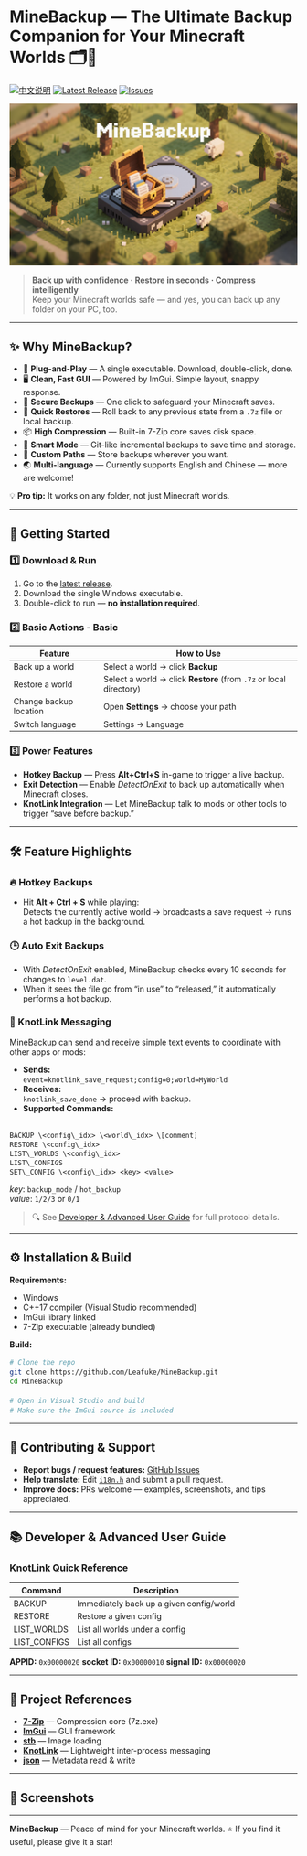# MineBackup — The Ultimate Backup Companion for Your Minecraft Worlds 🗂️💾

[![中文说明](https://img.shields.io/badge/README-中文-blue)](README_zh.md)
[![Latest Release](https://img.shields.io/github/v/release/Leafuke/MineBackup?style=flat-square)](https://github.com/Leafuke/MineBackup/releases)
[![Issues](https://img.shields.io/github/issues/Leafuke/MineBackup?style=flat-square)](https://github.com/Leafuke/MineBackup/issues)

![MineBackup Banner](MineBackup/MineBackup.png)

> **Back up with confidence · Restore in seconds · Compress intelligently**  
> Keep your Minecraft worlds safe — and yes, you can back up any folder on your PC, too.

---

## ✨ Why MineBackup?
- 🎯 **Plug-and-Play** — A single executable. Download, double-click, done.
- 🖥 **Clean, Fast GUI** — Powered by ImGui. Simple layout, snappy response.
- 💾 **Secure Backups** — One click to safeguard your Minecraft saves.
- 🔄 **Quick Restores** — Roll back to any previous state from a `.7z` file or local backup.
- 📦 **High Compression** — Built-in 7-Zip core saves disk space.
- 🧠 **Smart Mode** — Git-like incremental backups to save time and storage.
- 📁 **Custom Paths** — Store backups wherever you want.
- 🌏 **Multi-language** — Currently supports English and Chinese — more are welcome!

💡 **Pro tip:** It works on any folder, not just Minecraft worlds.

---

## 🚀 Getting Started

### 1️⃣ Download & Run
1. Go to the [latest release](https://github.com/Leafuke/MineBackup/releases).
2. Download the single Windows executable.
3. Double-click to run — **no installation required**.

### 2️⃣ Basic Actions - Basic
| Feature      | How to Use |
|--------------|------------|
| Back up a world | Select a world → click **Backup** |
| Restore a world | Select a world → click **Restore** (from `.7z` or local directory) |
| Change backup location | Open **Settings** → choose your path |
| Switch language | Settings → Language |

### 3️⃣ Power Features
- **Hotkey Backup** — Press **Alt+Ctrl+S** in-game to trigger a live backup.
- **Exit Detection** — Enable *DetectOnExit* to back up automatically when Minecraft closes.
- **KnotLink Integration** — Let MineBackup talk to mods or other tools to trigger “save before backup.”

---

## 🛠 Feature Highlights

### 🔥 Hotkey Backups
- Hit **Alt + Ctrl + S** while playing:  
  Detects the currently active world → broadcasts a save request → runs a hot backup in the background.

### 🕒 Auto Exit Backups
- With *DetectOnExit* enabled, MineBackup checks every 10 seconds for changes to `level.dat`.
- When it sees the file go from “in use” to “released,” it automatically performs a hot backup.

### 📡 KnotLink Messaging
MineBackup can send and receive simple text events to coordinate with other apps or mods:
- **Sends:**  
  `event=knotlink_save_request;config=0;world=MyWorld`
- **Receives:**  
  `knotlink_save_done` → proceed with backup.
- **Supported Commands:**
```

BACKUP \<config\_idx> \<world\_idx> \[comment]
RESTORE \<config\_idx>
LIST\_WORLDS \<config\_idx>
LIST\_CONFIGS
SET\_CONFIG \<config\_idx> <key> <value>

````
*key*: `backup_mode` / `hot_backup`  
*value*: `1/2/3` or `0/1`

> 🔍 See [Developer & Advanced User Guide](#-developer--advanced-user-guide) for full protocol details.

---

## ⚙️ Installation & Build

**Requirements:**
- Windows
- C++17 compiler (Visual Studio recommended)
- ImGui library linked
- 7-Zip executable (already bundled)

**Build:**
```bash
# Clone the repo
git clone https://github.com/Leafuke/MineBackup.git
cd MineBackup

# Open in Visual Studio and build
# Make sure the ImGui source is included
````

---

## 🤝 Contributing & Support

* **Report bugs / request features:** [GitHub Issues](https://github.com/Leafuke/MineBackup/issues)
* **Help translate:** Edit [`i18n.h`](MineBackup/i18n.h) and submit a pull request.
* **Improve docs:** PRs welcome — examples, screenshots, and tips appreciated.

---

## 📚 Developer & Advanced User Guide

### KnotLink Quick Reference

| Command       | Description                              |
| ------------- | ---------------------------------------- |
| BACKUP        | Immediately back up a given config/world |
| RESTORE       | Restore a given config                   |
| LIST_WORLDS  | List all worlds under a config           |
| LIST_CONFIGS | List all configs                         |


**APPID:** `0x00000020`
**socket ID:** `0x00000010`
**signal ID:** `0x00000020`

---

## 📄 Project References

* [**7-Zip**](https://github.com/ip7z/7zip) — Compression core (7z.exe)
* [**ImGui**](https://github.com/ocornut/imgui) — GUI framework
* [**stb**](https://github.com/nothings/stb) — Image loading
* [**KnotLink**](https://github.com/hxh230802/KnotLink) — Lightweight inter-process messaging
* [**json**](https://github.com/nlohmann/json) — Metadata read & write

---

## 📸 Screenshots


---

**MineBackup** — Peace of mind for your Minecraft worlds.
⭐ If you find it useful, please give it a star!
